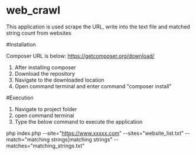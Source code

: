 # web_crawl

This application is used scrape the URL, write into the text file and matched string count from websites


#Installation

Composer URL is below: https://getcomposer.org/download/

1) After installing composer 
2) Download the repository
3) Navigate to the downloaded location
4) Open command terminal and enter command "composer install"

#Execution
1) Navigate to project folder
2) open command terminal
3) Type the below command to execute the application

  php index.php --site="https://www.xxxxx.com" --sites="website_list.txt" --match="matching strings|matching strings" --matches="matching_strings.txt"




